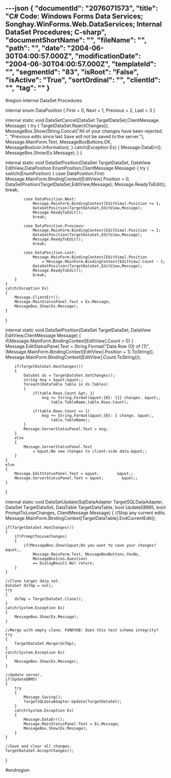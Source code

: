 ---json
{
  "documentId": "2076071573",
  "title": "C# Code: Windows Forms Data Services; Songhay.WinForms.Web.DataServices; Internal DataSet Procedures; C-sharp",
  "documentShortName": "",
  "fileName": "",
  "path": "",
  "date": "2004-06-30T04:00:57.000Z",
  "modificationDate": "2004-06-30T04:00:57.000Z",
  "templateId": "",
  "segmentId": "83",
  "isRoot": "False",
  "isActive": "True",
  "sortOrdinal": "",
  "clientId": "",
  "tag": ""
}
---

#region Internal DataSet Procedures

internal enum DataPosition
{
    First = 0,
    Next = 1,
    Previous = 2,
    Last = 3
}

internal static void DataSetCancel(DataSet TargetDataSet,ClientMessage Message)
{
    try
    {
        TargetDataSet.RejectChanges();
        MessageBox.Show(String.Concat(&quot;All of your changes have been rejected. &quot;,
            &quot;Previous edits since last Save will not be saved to the server.&quot;),
            Message.MainForm.Text,
            MessageBoxButtons.OK,
            MessageBoxIcon.Information);
    }
    catch(Exception Ex)
    {
        Message.DataErr();
        MessageBox.Show(Ex.Message);
    }
}

internal static void DataSetPosition(DataSet TargetDataSet,
    DataView EditView,DataPosition EnumPosition,ClientMessage Message)
{
    try
    {
        switch(EnumPosition)
        {
            case DataPosition.First:
                Message.MainForm.BindingContext[EditView].Position = 0;
                DataSetPosition(TargetDataSet,EditView,Message);
                Message.ReadyToEdit();
                break;

            case DataPosition.Next:
                Message.MainForm.BindingContext[EditView].Position += 1;
                DataSetPosition(TargetDataSet,EditView,Message);
                Message.ReadyToEdit();
                break;
            
            case DataPosition.Previous:
                Message.MainForm.BindingContext[EditView].Position -= 1;
                DataSetPosition(TargetDataSet,EditView,Message);
                Message.ReadyToEdit();
                break;
            
            case DataPosition.Last:
                Message.MainForm.BindingContext[EditView].Position 
                    = Message.MainForm.BindingContext[EditView].Count - 1;
                DataSetPosition(TargetDataSet,EditView,Message);
                Message.ReadyToEdit();
                break;
        }
    }
    catch(Exception Ex)
    {
        Message.ClientErr();
        Message.MainStatusPanel.Text = Ex.Message;
        MessageBox.Show(Ex.Message);
    }
}

internal static void DataSetPosition(DataSet TargetDataSet,
    DataView EditView,ClientMessage Message)
{
    if(Message.MainForm.BindingContext[EditView].Count &gt; 0)
    {
        Message.EditStatusPanel.Text = String.Format(&quot;Data Row {0}  of  {1}&quot;,
            (Message.MainForm.BindingContext[EditView].Position + 1).ToString(),
            Message.MainForm.BindingContext[EditView].Count.ToString());

        if(TargetDataSet.HasChanges())
        {
            DataSet ds = TargetDataSet.GetChanges();
            string msg = &quot;&quot;;
            foreach(DataTable table in ds.Tables)
            {
                if(table.Rows.Count &gt; 1)
                    msg += String.Format(&quot;{0}: {1} changes. &quot;,
                        table.TableName,table.Rows.Count);

                if(table.Rows.Count == 1)
                    msg += String.Format(&quot;{0}: 1 change. &quot;,
                        table.TableName);
            }
            Message.ServerStatusPanel.Text = msg;
        }
        else
        {
            Message.ServerStatusPanel.Text
                = &quot;No new changes to client-side data.&quot;;
        }
    }
    else
    {
        Message.EditStatusPanel.Text = &quot;        &quot;;
        Message.ServerStatusPanel.Text = &quot;        &quot;;
    }
}

internal static void DataSetUpdate(SqlDataAdapter TargetSQLDataAdapter,
    DataSet TargetDataSet,
    DataTable TargetDataTable,
    bool UpdateDBMS,
    bool PromptToLoseChanges,
    ClientMessage Message)
{
    //Stop any current edits.
    Message.MainForm.BindingContext[TargetDataTable].EndCurrentEdit();

    if(TargetDataSet.HasChanges())
    {
        if(PromptToLoseChanges)
        {
            if(MessageBox.Show(&quot;Do you want to save your changes?&quot;,
                Message.MainForm.Text, MessageBoxButtons.YesNo,
                MessageBoxIcon.Question)
                == DialogResult.No) return;
        }
    }

    //Clone target data set. 
    DataSet dsTmp = null;
    try
    {
        dsTmp = TargetDataSet.Clone();
    }
    catch(System.Exception Ex)
    {
        MessageBox.Show(Ex.Message);
    }

    //Merge with empty clone. FUNKYKB: Does this test schema integrity?
    try
    {
        TargetDataSet.Merge(dsTmp);
    }
    catch(System.Exception Ex)
    {
        MessageBox.Show(Ex.Message);
    }

    //Update server.
    if(UpdateDBMS)
    {
        try
        {
            Message.Saving();
            TargetSQLDataAdapter.Update(TargetDataSet);
        }
        catch(System.Exception Ex)
        {
            Message.DataErr();
            Message.MainStatusPanel.Text = Ex.Message;
            MessageBox.Show(Ex.Message);
        }
    }

    //Save and clear all changes.
    TargetDataSet.AcceptChanges();
}

#endregion
